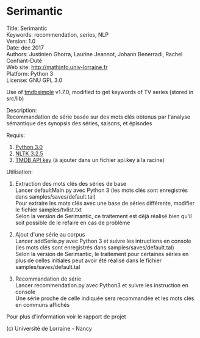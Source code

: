 # Serimantic #

Title: Serimantic  
Keywords: recommendation, series, NLP  
Version: 1.0  
Date: dec 2017  
Authors: Justinien Ghorra, Laurine Jeannot, Johann Benerradi, Rachel Confiant-Duté  
Web site: <http://mathinfo.univ-lorraine.fr>  
Platform: Python 3  
License: GNU GPL 3.0  

Use of [tmdbsimple](https://github.com/celiao/tmdbsimple) v1.7.0, modified to get keywords of TV series (stored in src/lib)


Description:  
Recommandation de série basée sur des mots clés obtenus par  l'analyse sémantique des synopsis des séries, saisons, et épisodes  


Requis:  
  1) [Python 3.0](https://www.python.org/download/releases/3.0/)  
  2) [NLTK 3.2.5](http://www.nltk.org)  
  3) [TMDB API key](https://www.themoviedb.org/documentation/api) (à ajouter dans un fichier api.key à la racine)


Utilisation:  
  1) Extraction des mots clés des séries de base  
Lancer defaultMain.py avec Python 3 (les mots clés sont enregistrés dans samples/saves/default.tal)  
Pour extraire les mots clés avec une base de séries différente, modifier le fichier samples/tvlist.txt  
Selon la version de Serimantic, ce traitement est déjà réalisé bien qu'il soit possible de le refaire en cas de problème  

  2) Ajout d'une série au corpus  
Lancer addSerie.py avec Python 3 et suivre les intructions en console (les mots clés sont enregistrés dans samples/saves/default.tal)  
Selon la version de Serimantic, le traitement pour certaines séries en plus de celles initiales peut avoir été réalisé dans le fichier samples/saves/default.tal  

  3) Recommandation de série  
Lancer recommendation.py avec Python3 et suivre les instruction en console  
Une série proche de celle indiquée sera recommandée et les mots clés en communs affichés  


Pour plus d'information voir le rapport de projet  


(c) Université de Lorraine - Nancy
